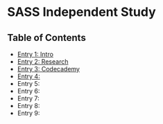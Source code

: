 # SASS Independent Study 

## Table of Contents 

+ [Entry 1: Intro](entries/entry01-plan.md)
+ [Entry 2: Research](entries/entry02.md)
+ [Entry 3: Codecademy](entries/entry03.md)
+ [Entry 4: ](entries/entry04.md)
+ Entry 5:
+ Entry 6:
+ Entry 7:
+ Entry 8:
+ Entry 9:
